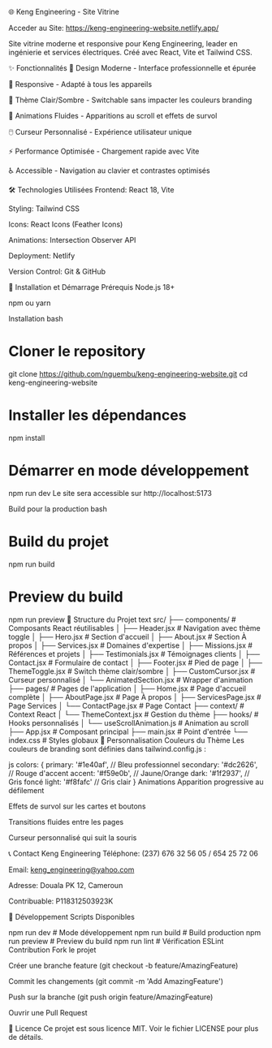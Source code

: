 🌐 Keng Engineering - Site Vitrine

Acceder au Site:  https://keng-engineering-website.netlify.app/

Site vitrine moderne et responsive pour Keng Engineering, leader en ingénierie et services électriques. Créé avec React, Vite et Tailwind CSS.

✨ Fonctionnalités
🎨 Design Moderne - Interface professionnelle et épurée

📱 Responsive - Adapté à tous les appareils

🌙 Thème Clair/Sombre - Switchable sans impacter les couleurs branding

🎯 Animations Fluides - Apparitions au scroll et effets de survol

🖱️ Curseur Personnalisé - Expérience utilisateur unique

⚡ Performance Optimisée - Chargement rapide avec Vite

♿ Accessible - Navigation au clavier et contrastes optimisés

🛠️ Technologies Utilisées
Frontend: React 18, Vite

Styling: Tailwind CSS

Icons: React Icons (Feather Icons)

Animations: Intersection Observer API

Deployment: Netlify

Version Control: Git & GitHub

🚀 Installation et Démarrage
Prérequis
Node.js 18+

npm ou yarn

Installation
bash
# Cloner le repository
git clone https://github.com/nguembu/keng-engineering-website.git
cd keng-engineering-website

# Installer les dépendances
npm install

# Démarrer en mode développement
npm run dev
Le site sera accessible sur http://localhost:5173

Build pour la production
bash
# Build du projet
npm run build

# Preview du build
npm run preview
📁 Structure du Projet
text
src/
├── components/          # Composants React réutilisables
│   ├── Header.jsx      # Navigation avec thème toggle
│   ├── Hero.jsx        # Section d'accueil
│   ├── About.jsx       # Section À propos
│   ├── Services.jsx    # Domaines d'expertise
│   ├── Missions.jsx    # Références et projets
│   ├── Testimonials.jsx # Témoignages clients
│   ├── Contact.jsx     # Formulaire de contact
│   ├── Footer.jsx      # Pied de page
│   ├── ThemeToggle.jsx # Switch thème clair/sombre
│   ├── CustomCursor.jsx # Curseur personnalisé
│   └── AnimatedSection.jsx # Wrapper d'animation
├── pages/              # Pages de l'application
│   ├── Home.jsx        # Page d'accueil complète
│   ├── AboutPage.jsx   # Page À propos
│   ├── ServicesPage.jsx # Page Services
│   └── ContactPage.jsx # Page Contact
├── context/            # Context React
│   └── ThemeContext.jsx # Gestion du thème
├── hooks/              # Hooks personnalisés
│   └── useScrollAnimation.js # Animation au scroll
├── App.jsx             # Composant principal
├── main.jsx            # Point d'entrée
└── index.css           # Styles globaux
🎨 Personnalisation
Couleurs du Thème
Les couleurs de branding sont définies dans tailwind.config.js :

js
colors: {
  primary: '#1e40af',    // Bleu professionnel
  secondary: '#dc2626',  // Rouge d'accent
  accent: '#f59e0b',     // Jaune/Orange
  dark: '#1f2937',       // Gris foncé
  light: '#f8fafc'       // Gris clair
}
Animations
Apparition progressive au défilement

Effets de survol sur les cartes et boutons

Transitions fluides entre les pages

Curseur personnalisé qui suit la souris

📞 Contact Keng Engineering
Téléphone: (237) 676 32 56 05 / 654 25 72 06

Email: keng_engineering@yahoo.com

Adresse: Douala PK 12, Cameroun

Contribuable: P118312503923K

👥 Développement
Scripts Disponibles

npm run dev          # Mode développement
npm run build        # Build production
npm run preview      # Preview du build
npm run lint         # Vérification ESLint
Contribution
Fork le projet

Créer une branche feature (git checkout -b feature/AmazingFeature)

Commit les changements (git commit -m 'Add AmazingFeature')

Push sur la branche (git push origin feature/AmazingFeature)

Ouvrir une Pull Request

📄 Licence
Ce projet est sous licence MIT. Voir le fichier LICENSE pour plus de détails.






